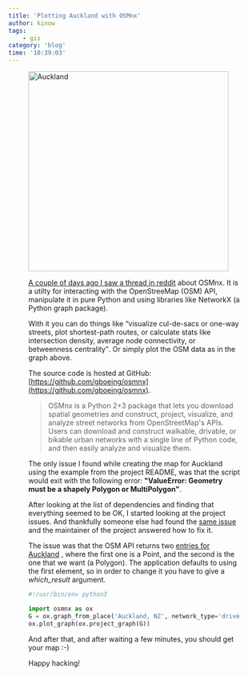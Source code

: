 ```yaml
---
title: 'Plotting Auckland with OSMnx'
author: kinow
tags:
    - gis
category: 'blog'
time: '10:39:03'
---
```


<div class='row'>
<div class="ui fluid container">
<figure>
<a  href="{{assets.figure_1}}" rel="prettyPhoto" class="thumbnail" title="Auckland">
<img style="height: 400px;" class="ui image" src="{{assets.figure_1}}" alt="Auckland" />


A couple of days ago I saw [a thread in reddit](https://www.reddit.com/r/gis/comments/5lnjxs/creating_squaremile_figureground_diagrams_of/)
about OSMnx. It is a utilty for interacting with the OpenStreeMap (OSM)
API, manipulate it in pure Python and using libraries like NetworkX (a Python graph package).

With it you can do things like <q>visualize cul-de-sacs or one-way streets, plot shortest-path routes, or calculate stats like intersection density, average node connectivity, or betweenness centrality</q>. Or simply
plot the OSM data as in the graph above.

The source code is hosted at GitHub: [https://github.com/gboeing/osmnx](https://github.com/gboeing/osmnx).

<blockquote cite="https://github.com/gboeing/osmnx">OSMnx is a Python 2+3 package that lets you download spatial geometries and construct, project, visualize, and analyze street networks from OpenStreetMap's APIs. Users can download and construct walkable, drivable, or bikable urban networks with a single line of Python code, and then easily analyze and visualize them.</blockquote>

The only issue I found while creating the map for Auckland using the example from the project
README, was that the script would exit with the following error: **"ValueError: Geometry must be a shapely Polygon or MultiPolygon"**.

After looking at the list of dependencies and finding that everything seemed to be OK,
I started looking at the project issues. And thankfully someone else had found the
[same issue](https://github.com/gboeing/osmnx/issues/16)
and the maintainer of the project answered how to fix it.

The issue was that the OSM API returns two [entries for Auckland](https://nominatim.openstreetmap.org/search?format=json&limit=10&dedupe=0&polygon_geojson=1&q=Auckland,%20New%20Zealand)
, where the first one is a Point, and the
second is the one that we want (a Polygon). The application defaults to using the first element,
so in order to change it you have to give a *which_result* argument.

```python
#!/usr/bin/env python3

import osmnx as ox
G = ox.graph_from_place('Auckland, NZ', network_type='drive', which_result=2)
ox.plot_graph(ox.project_graph(G))
```

And after that, and after waiting a few minutes, you should get your map :-)

Happy hacking!
